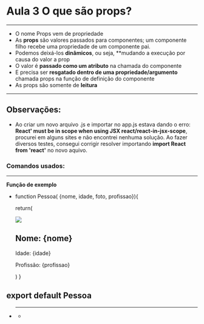 # Aula 3 O que são props?
---
- O nome Props vem de propriedade
- As **props** são valores passados para componentes; um componente filho recebe uma propriedade de um componente pai.
- Podemos deixá-los **dinâmicos**, ou seja, **mudando a execução por causa do valor a prop
- O valor é **passado como um atributo** na chamada do componente
- E precisa ser **resgatado dentro de uma propriedade/argumento** chamada props na função de definição do componente
- As props são somente de **leitura**
---
## Observações:
 - Ao criar um novo arquivo .js e importar no app.js estava dando o erro: **React' must be in scope when using JSX  react/react-in-jsx-scope**, procurei em alguns sites e não encontrei nenhuma solução. Ao fazer diversos testes, consegui corrigir resolver importando **import React from 'react'** no novo aquivo.

### Comandos usados:
---
**Função de exemplo**
- function Pessoa( {nome, idade, foto, profissao}){

    return(
        <div>
            <img src={foto}/>
            <h2> Nome: {nome}</h2>
            <p> Idade: {idade} </p>
            <p> Profissão: {profissao} </p>
        </div>
    )
}

export default Pessoa
  - 
- ****
  - 
